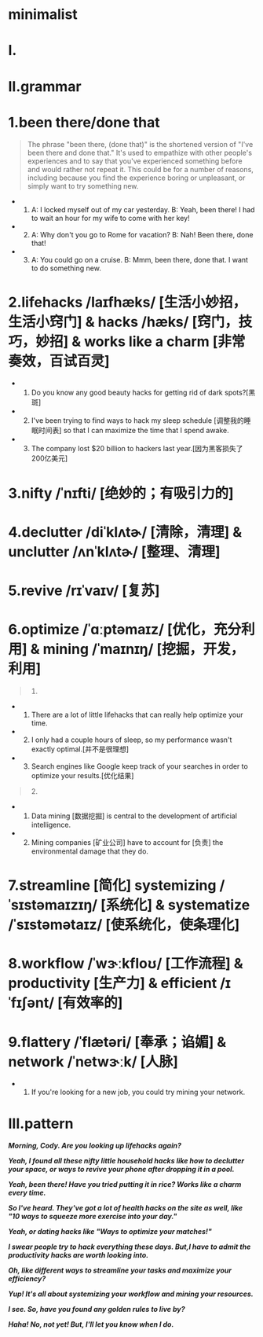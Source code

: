 # minimalist
# I.







# II.grammar
# 1.been there/done that 
> The phrase "been there, (done that)" is the shortened version of "I've been there and done that." It's used to empathize with other people's experiences and to say that you've experienced something before and would rather not repeat it. This could be for a number of reasons, including because you find the experience boring or unpleasant, or simply want to try something new.

- 1. A: I locked myself out of my car yesterday. B: Yeah, been there! I had to wait an hour for my wife to come with her key!

- 2. A: Why don't you go to Rome for vacation? B: Nah! Been there, done that!

- 3. A: You could go on a cruise. B: Mmm, been there, done that. I want to do something new.

# 2.lifehacks /laɪfhæks/ [生活小妙招，生活小窍门] & hacks /hæks/ [窍门，技巧，妙招] & works like a charm [非常奏效，百试百灵]

- 1. Do you know any good beauty hacks for getting rid of dark spots?[黑斑]

- 2. I've been trying to find ways to hack my sleep schedule [调整我的睡眠时间表] so that I can maximize the time that I spend awake.

- 3. The company lost $20 billion to hackers last year.[因为黑客损失了200亿美元]

# 3.nifty /ˈnɪfti/ [绝妙的；有吸引力的]  

# 4.declutter /diˈklʌtɚ/ [清除，清理] & unclutter /ʌnˈklʌtɚ/ [整理、清理]

# 5.revive /rɪˈvaɪv/ [复苏]

# 6.optimize /ˈɑːptəmaɪz/ [优化，充分利用] & mining /ˈmaɪnɪŋ/ [挖掘，开发，利用]
> 1)

- 1. There are a lot of little lifehacks that can really help optimize your time.

- 2. I only had a couple hours of sleep, so my performance wasn't exactly optimal.[并不是很理想]

- 3. Search engines like Google keep track of your searches in order to optimize your results.[优化结果]

> 2)
- 1. Data mining [数据挖掘] is central to the development of artificial intelligence.

- 2. Mining companies [矿业公司] have to account for [负责] the environmental damage that they do.

# 7.streamline [简化] systemizing /ˈsɪstəmaɪzɪŋ/ [系统化] & systematize /ˈsɪstəmətaɪz/ [使系统化，使条理化]

# 8.workflow /ˈwɝːkfloʊ/ [工作流程] & productivity [生产力] & efficient /ɪˈfɪʃənt/ [有效率的]

# 9.flattery /ˈflætəri/ [奉承；谄媚] &  network /ˈnetwɝːk/ [人脉] 

- 1. If you're looking for a new job, you could try mining your network.





# III.pattern
***Morning, Cody. Are you looking up lifehacks again?***

***Yeah, I found all these nifty little household hacks like how to declutter your space, or ways to revive your phone after dropping it in a pool.***

***Yeah, been there! Have you tried putting it in rice? Works like a charm every time.***

***So I've heard. They've got a lot of health hacks on the site as well, like "10 ways to squeeze more exercise into your day."***

***Yeah, or dating hacks like "Ways to optimize your matches!"***

***I swear people try to hack everything these days. But,I have to admit the productivity hacks are worth looking into.***

***Oh, like different ways to streamline your tasks and maximize your efficiency?***

***Yup! It's all about systemizing your workflow and mining your resources.***

***I see. So, have you found any golden rules to live by?***

***Haha! No, not yet! But, I'll let you know when I do.***







